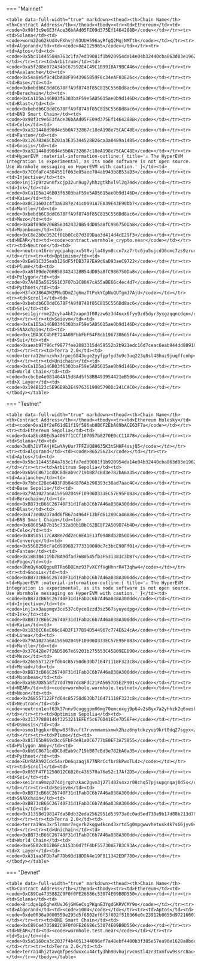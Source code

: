 <!-- The content in this file is auto-generated. Do not modify this file directly. Please see the README.md in the wormhole-mkdocs/scripts directory to learn how to update this page. -->
<!--CORE_ADDRESS-->

=== "Mainnet"

    <table data-full-width="true" markdown><thead><th>Chain Name</th><th>Contract Address</th></thead><tbody><tr><td>Ethereum</td><td><code>0x98f3c9e6E3fAce36bAAd05FE09d375Ef1464288B</code></td></tr><tr><td>Solana</td><td><code>worm2ZoG2kUd4vFXhvjh93UUH596ayRfgQ2MgjNMTth</code></td></tr><tr><td>Algorand</td><td><code>842125965</code></td></tr><tr><td>Aptos</td><td><code>0x5bc11445584a763c1fa7ed39081f1b920954da14e04b32440cba863d03e19625</code></td></tr><tr><td>Arbitrum</td><td><code>0xa5f208e072434bC67592E4C49C1B991BA79BCA46</code></td></tr><tr><td>Avalanche</td><td><code>0x54a8e5f9c4CbA08F9943965859F6c34eAF03E26c</code></td></tr><tr><td>Base</td><td><code>0xbebdb6C8ddC678FfA9f8748f85C815C556Dd8ac6</code></td></tr><tr><td>Berachain</td><td><code>0xCa1D5a146B03f6303baF59e5AD5615ae0b9d146D</code></td></tr><tr><td>Blast</td><td><code>0xbebdb6C8ddC678FfA9f8748f85C815C556Dd8ac6</code></td></tr><tr><td>BNB Smart Chain</td><td><code>0x98f3c9e6E3fAce36bAAd05FE09d375Ef1464288B</code></td></tr><tr><td>Celo</td><td><code>0xa321448d90d4e5b0A732867c18eA198e75CAC48E</code></td></tr><tr><td>Fantom</td><td><code>0x126783A6Cb203a3E35344528B26ca3a0489a1485</code></td></tr><tr><td>Gnosis</td><td><code>0xa321448d90d4e5b0A732867c18eA198e75CAC48E</code></td></tr><tr><td>HyperEVM :material-information-outline:{ title='⚠️ The HyperEVM integration is experimental, as its node software is not open source. Use Wormhole messaging on HyperEVM with caution.' }</td><td><code>0x7C0faFc4384551f063e05aee704ab943b8B53aB3</code></td></tr><tr><td>Injective</td><td><code>inj17p9rzwnnfxcjp32un9ug7yhhzgtkhvl9l2q74d</code></td></tr><tr><td>Ink</td><td><code>0xCa1D5a146B03f6303baF59e5AD5615ae0b9d146D</code></td></tr><tr><td>Kaia</td><td><code>0x0C21603c4f3a6387e241c0091A7EA39E43E90bb7</code></td></tr><tr><td>Mantle</td><td><code>0xbebdb6C8ddC678FfA9f8748f85C815C556Dd8ac6</code></td></tr><tr><td>Mezo</td><td><code>0xaBf89de706B583424328B54dD05a8fC986750Da8</code></td></tr><tr><td>Moonbeam</td><td><code>0xC8e2b0cD52Cf01b0Ce87d389Daa3d414d4cE29f3</code></td></tr><tr><td>NEAR</td><td><code>contract.wormhole_crypto.near</code></td></tr><tr><td>Neutron</td><td><code>neutron16rerygcpahqcxx5t8vjla46ym8ccn7xz7rtc6ju5ujcd36cmc7zs9zrunh</code></td></tr><tr><td>Optimism</td><td><code>0xEe91C335eab126dF5fDB3797EA9d6aD93aeC9722</code></td></tr><tr><td>Plume</td><td><code>0xaBf89de706B583424328B54dD05a8fC986750Da8</code></td></tr><tr><td>Polygon</td><td><code>0x7A4B5a56256163F07b2C80A7cA55aBE66c4ec4d7</code></td></tr><tr><td>Pythnet</td><td><code>H3fxXJ86ADW2PNuDDmZJg6mzTtPxkYCpNuQUTgmJ7AjU</code></td></tr><tr><td>Scroll</td><td><code>0xbebdb6C8ddC678FfA9f8748f85C815C556Dd8ac6</code></td></tr><tr><td>Sei</td><td><code>sei1gjrrme22cyha4ht2xapn3f08zzw6z3d4uxx6fyy9zd5dyr3yxgzqqncdqn</code></td></tr><tr><td>Seievm</td><td><code>0xCa1D5a146B03f6303baF59e5AD5615ae0b9d146D</code></td></tr><tr><td>SNAXchain</td><td><code>0xc1BA3CC4bFE724A08FbbFbF64F8db196738665f4</code></td></tr><tr><td>Sui</td><td><code>0xaeab97f96cf9877fee2883315d459552b2b921edc16d7ceac6eab944dd88919c</code></td></tr><tr><td>Terra 2.0</td><td><code>terra12mrnzvhx3rpej6843uge2yyfppfyd3u9c3uq223q8sl48huz9juqffcnhp</code></td></tr><tr><td>Unichain</td><td><code>0xCa1D5a146B03f6303baF59e5AD5615ae0b9d146D</code></td></tr><tr><td>World Chain</td><td><code>0xcbcEe4e081464A15d8Ad5f58BB493954421eB506</code></td></tr><tr><td>X Layer</td><td><code>0x194B123c5E96B9b2E49763619985790Dc241CAC0</code></td></tr></tbody></table>

=== "Testnet"

    <table data-full-width="true" markdown><thead><th>Chain Name</th><th>Contract Address</th></thead><tbody><tr><td>Ethereum Holesky</td><td><code>0xa10f2eF61dE1f19f586ab8B6F2EbA89bACE63F7a</code></td></tr><tr><td>Ethereum Sepolia</td><td><code>0x4a8bc80Ed5a4067f1CCf107057b8270E0cC11A78</code></td></tr><tr><td>Solana</td><td><code>3u8hJUVTA4jH1wYAyUur7FFZVQ8H635K3tSHHF4ssjQ5</code></td></tr><tr><td>Algorand</td><td><code>86525623</code></td></tr><tr><td>Aptos</td><td><code>0x5bc11445584a763c1fa7ed39081f1b920954da14e04b32440cba863d03e19625</code></td></tr><tr><td>Arbitrum Sepolia</td><td><code>0x6b9C8671cdDC8dEab9c719bB87cBd3e782bA6a35</code></td></tr><tr><td>Avalanche</td><td><code>0x7bbcE28e64B3F8b84d876Ab298393c38ad7aac4C</code></td></tr><tr><td>Base Sepolia</td><td><code>0x79A1027a6A159502049F10906D333EC57E95F083</code></td></tr><tr><td>Berachain</td><td><code>0xBB73cB66C26740F31d1FabDC6b7A46a038A300dd</code></td></tr><tr><td>Blast</td><td><code>0x473e002D7add6fB67a4964F13bFd61280Ca46886</code></td></tr><tr><td>BNB Smart Chain</td><td><code>0x68605AD7b15c732a30b1BbC62BE8F2A509D74b4D</code></td></tr><tr><td>Celo</td><td><code>0x88505117CA88e7dd2eC6EA1E13f0948db2D50D56</code></td></tr><tr><td>Converge</td><td><code>0x556B259cFaCd9896B2773310080c7c3bcE90Ff01</code></td></tr><tr><td>Fantom</td><td><code>0x1BB3B4119b7BA9dfad76B0545fb3F531383c3bB7</code></td></tr><tr><td>Fogo</td><td><code>BhnQyKoQQgpuRTRo6D8Emz93PvXCYfVgHhnrR4T3qhw4</code></td></tr><tr><td>Gnosis</td><td><code>0xBB73cB66C26740F31d1FabDC6b7A46a038A300dd</code></td></tr><tr><td>HyperEVM :material-information-outline:{ title='⚠️ The HyperEVM integration is experimental, as its node software is not open source. Use Wormhole messaging on HyperEVM with caution.' }</td><td><code>0xBB73cB66C26740F31d1FabDC6b7A46a038A300dd</code></td></tr><tr><td>Injective</td><td><code>inj1xx3aupmgv3ce537c0yce8zzd3sz567syuyedpg</code></td></tr><tr><td>Ink</td><td><code>0xBB73cB66C26740F31d1FabDC6b7A46a038A300dd</code></td></tr><tr><td>Kaia</td><td><code>0x1830CC6eE66c84D2F177B94D544967c774E624cA</code></td></tr><tr><td>Linea</td><td><code>0x79A1027a6A159502049F10906D333EC57E95F083</code></td></tr><tr><td>Mantle</td><td><code>0x376428e7f26D5867e69201b275553C45B09EE090</code></td></tr><tr><td>Mezo</td><td><code>0x268557122Ffd64c85750d630b716471118F323c8</code></td></tr><tr><td>Monad</td><td><code>0xBB73cB66C26740F31d1FabDC6b7A46a038A300dd</code></td></tr><tr><td>Moonbeam</td><td><code>0xa5B7D85a8f27dd7907dc8FdC21FA5657D5E2F901</code></td></tr><tr><td>NEAR</td><td><code>wormhole.wormhole.testnet</code></td></tr><tr><td>Neon</td><td><code>0x268557122Ffd64c85750d630b716471118F323c8</code></td></tr><tr><td>Neutron</td><td><code>neutron1enf63k37nnv9cugggpm06mg70emcnxgj9p64v2s8yx7a2yhhzk2q6xesk4</code></td></tr><tr><td>Optimism Sepolia</td><td><code>0x31377888146f3253211EFEf5c676D41ECe7D58Fe</code></td></tr><tr><td>Osmosis</td><td><code>osmo1hggkxr0hpw83f8vuft7ruvmmamsxmwk2hzz6nytdkzyup9krt0dq27sgyx</code></td></tr><tr><td>Plume</td><td><code>0x81705b969cDcc6FbFde91a0C6777bE0EF3A75855</code></td></tr><tr><td>Polygon Amoy</td><td><code>0x6b9C8671cdDC8dEab9c719bB87cBd3e782bA6a35</code></td></tr><tr><td>Pythnet</td><td><code>EUrRARh92Cdc54xrDn6qzaqjA77NRrCcfbr8kPwoTL4z</code></td></tr><tr><td>Scroll</td><td><code>0x055F47F1250012C6B20c436570a76e52c17Af2D5</code></td></tr><tr><td>Sei</td><td><code>sei1nna9mzp274djrgzhzkac2gvm3j27l402s4xzr08chq57pjsupqnqaj0d5s</code></td></tr><tr><td>Seievm</td><td><code>0xBB73cB66C26740F31d1FabDC6b7A46a038A300dd</code></td></tr><tr><td>SNAXchain</td><td><code>0xBB73cB66C26740F31d1FabDC6b7A46a038A300dd</code></td></tr><tr><td>Sui</td><td><code>0x31358d198147da50db32eda2562951d53973a0c0ad5ed738e9b17d88b213d790</code></td></tr><tr><td>Terra 2.0</td><td><code>terra19nv3xr5lrmmr7egvrk2kqgw4kcn43xrtd5g0mpgwwvhetusk4k7s66jyv0</code></td></tr><tr><td>Unichain</td><td><code>0xBB73cB66C26740F31d1FabDC6b7A46a038A300dd</code></td></tr><tr><td>World Chain</td><td><code>0xe5E02cD12B6FcA153b0d7fF4bF55730AE7B3C93A</code></td></tr><tr><td>X Layer</td><td><code>0xA31aa3FDb7aF7Db93d18DDA4e19F811342EDF780</code></td></tr></tbody></table>

=== "Devnet"

    <table data-full-width="true" markdown><thead><th>Chain Name</th><th>Contract Address</th></thead><tbody><tr><td>Ethereum</td><td><code>0xC89Ce4735882C9F0f0FE26686c53074E09B0D550</code></td></tr><tr><td>Solana</td><td><code>Bridge1p5gheXUvJ6jGWGeCsgPKgnE3YgdGKRVCMY9o</code></td></tr><tr><td>Algorand</td><td><code>1004</code></td></tr><tr><td>Aptos</td><td><code>0xde0036a9600559e295d5f6802ef6f3f802f510366e0c23912b0655d972166017</code></td></tr><tr><td>BNB Smart Chain</td><td><code>0xC89Ce4735882C9F0f0FE26686c53074E09B0D550</code></td></tr><tr><td>NEAR</td><td><code>wormhole.test.near</code></td></tr><tr><td>Sui</td><td><code>0x5a5160ca3c2037f4b4051344096ef7a48ebf4400b3f385e57ea90e1628a8bde0</code></td></tr><tr><td>Terra 2.0</td><td><code>terra14hj2tavq8fpesdwxxcu44rty3hh90vhujrvcmstl4zr3txmfvw9ssrc8au</code></td></tr></tbody></table>
  
<!--CORE_ADDRESS-->

